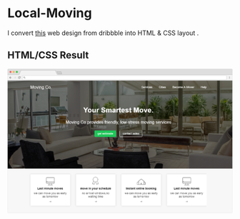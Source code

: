 # Local-Moving


I convert [this](https://cdn.dribbble.com/users/28127/screenshots/3847487/dribbble.png) web design from dribbble into HTML & CSS layout .


## HTML/CSS Result

![](images/frame-.png)



